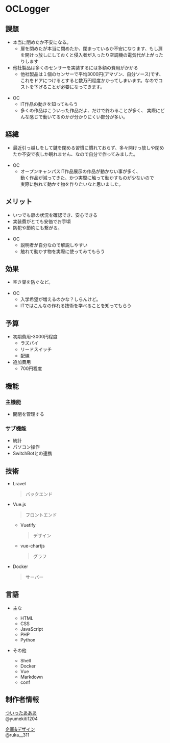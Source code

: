 # OCLogger

## 課題
- 本当に閉めたか不安になる。
  - 扉を閉めたが本当に閉めたか、閉まっているか不安になります、もし扉を開けっ放しにしておくと侵入者が入ったり空調機の電気代が上がったりします
- 他社製品は多くのセンサーを実装するには多額の費用がかかる
  - 他社製品は１個のセンサーで平均3000円(アマゾン、自分ソース)です、これをドアにつけるとすると数万円程度かかってしまいます。なのでコストを下げることが必要になってきます。
<br><br>
- OC
  - IT作品の動きを知ってもらう
  - 多くの作品はこういった作品だよ、だけで終わることが多く、
    実際にどんな感じで動いてるのかが分かりにくい部分が多い。

## 経緯
- 最近引っ越しをして鍵を閉める習慣に慣れておらず、多々開けっ放しや閉めたか不安で夜しか眠れません、なので自分で作ってみました。
<br><br>
- OC
  - オープンキャンパスIT作品展示の作品が動かない事が多く、<br>
    動く作品が減ってきた、かつ実際に触って動かすものが少ないので<br>
    実際に触れて動かす物を作りたいなと思いました。

## メリット
- いつでも扉の状況を確認でき、安心できる
- 実装費がとても安価でお手頃
- 防犯や節約にも繋がる。
<br><br>
- OC
  - 説明者が自分なので解説しやすい
  - 触れて動かす物を実際に使ってみてもらう

## 効果
- 空き巣を防ぐなど。
<br><br>
- OC
  - 入学希望が増えるのかな？しらんけど。
  - ITではこんなの作れる技術を学べることを知ってもらう

## 予算

- 初期費用-3000円程度
  - ラズパイ
  - リードスイッチ
  - 配線
- 追加費用
  - 700円程度

## 機能

### 主機能

- 開閉を管理する

### サブ機能

- 統計
- パソコン操作
- SwitchBotとの連携

## 技術

- Lravel
  > バックエンド
- Vue.js
  > フロントエンド
  - Vuetify 
    > デザイン
  - vue-chartjs
    > グラフ
- Docker
  > サーバー

## 言語

- 主な
  - HTML
  - CSS
  - JavaScript
  - PHP
  - Python

- その他
  - Shell
  - Docker
  - Vue
  - Markdown
  - conf

## 制作者情報

[ついったあああ](https://twitter.com/yumekiti1204)
<br>
@yumekiti1204

[企画&デザイン](https://twitter.com/ruka__311)<br>
@ruka__311